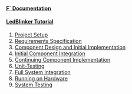 
<h4><a href="https://nasa.github.io/fprime/">F´ Documentation</a></h4>
  <ul>
    <!-- empty list for consistent spacing between items -->
  </ul>
<h4><a href="/fprime-workshop-led-blinker">LedBlinker Tutorial</a></h4>
    <ol>
      <li><a href="/fprime-workshop-led-blinker/#1-led-blinker-project-setup">Project Setup</a></li>
      <li><a href="/fprime-workshop-led-blinker/#2-specifying-requirements">Requirements Specification</a></li>
      <li><a href="/fprime-workshop-led-blinker/#3-led-blinker-component-design-and-initial-implementation">Component Design and Initial Implementation</a></li>
      <li><a href="/fprime-workshop-led-blinker/#4-led-blinker-initial-component-integration">Initial Component Integration</a></li>
      <li><a href="/fprime-workshop-led-blinker/#5-led-blinker-continuing-component-implementation">Continuing Component Implementation</a></li>
      <li><a href="/fprime-workshop-led-blinker/#6-led-blinker-unit-testing">Unit-Testing</a></li>
      <li><a href="/fprime-workshop-led-blinker/#7-led-blinker-full-system-integration">Full System Integration</a></li>
      <li><a href="/fprime-workshop-led-blinker/#8-led-blinker-running-on-hardware">Running on Hardware</a></li>
      <li><a href="/fprime-workshop-led-blinker/#9-system-testing">System Testing</a></li>
    </ol>
